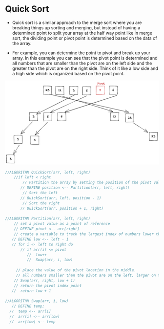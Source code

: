 # Quick Sort

- Quick sort is a similar approach to the merge sort where you are breaking things up 
sorting and merging, but instead of having a determined point to split your
array at the half way point like in merge sort, the dividing point or pivot point is 
determined based on the data of the array. 

- For example, you can determine the point to pivot and break up your array.
In this example you can see that the pivot point is determined and all numbers
that are smaller than the pivot are on the left side and the greater than the 
pivot are on the right side. Think of it like a low side and a high side which is 
organized based on the pivot point.

![quick sort](img/quick-sort.png)

````Java
//ALGORITHM QuickSort(arr, left, right)
    //if left < right
        // Partition the array by setting the position of the pivot value
       // DEFINE position <-- Partition(arr, left, right)
        // Sort the left
       // QuickSort(arr, left, position - 1)
        // Sort the right
       // QuickSort(arr, position + 1, right)

//ALGORITHM Partition(arr, left, right)
    // set a pivot value as a point of reference
    // DEFINE pivot <-- arr[right]
    // create a variable to track the largest index of numbers lower than the defined pivot
   // DEFINE low <-- left - 1
   // for i <- left to right do
       // if arr[i] <= pivot
          //  low++
          //  Swap(arr, i, low)

     // place the value of the pivot location in the middle.
     // all numbers smaller than the pivot are on the left, larger on the right.
    // Swap(arr, right, low + 1)
    // return the pivot index point
   //  return low + 1

//ALGORITHM Swap(arr, i, low)
   // DEFINE temp;
  //  temp <-- arr[i]
  //  arr[i] <-- arr[low]
  //  arr[low] <-- temp

````